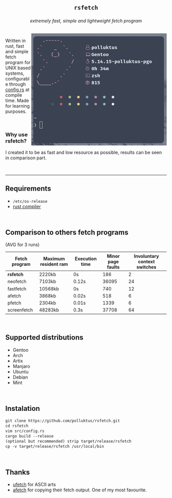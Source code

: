## <p align="center">`rsfetch`</p>

<p align="center"><i>extremely fast, simple and lightweight fetch program</i></p>
<br>

<img align="right" src="rsfetch.png"/>

<p>Written in rust, fast and simple fetch program for UNIX based systems, configurable through <a href="src/config.rs">config.rs</a> at compile time. Made for learning purposes.</p><br>

<h3>Why use rsfetch?</h3>
<p">I created it to be as fast and low resource as possible, results can be seen in comparison part.</p><br>

---

## Requirements
*  `/etc/os-release`
*   <a href="https://www.rust-lang.org/learn/get-started">rust compiler</a>

<br>

## Comparison to others fetch programs

(AVG for 3 runs)

| Fetch program           | Maximum resident ram | Execution time | Minor page faults | Involuntary context switches |
| ---------------         | ------               | -------        | -----------       | ----------                   |
| **rsfetch**             | 2220kb               | 0s             |   186             |  2                           |
| neofetch                | 7103kb               | 0.12s          |   36095           |  24                          |
| fastfetch               | 10568kb              | 0s             |   740             |  12                          |
| afetch                  | 3868kb               | 0.02s          |   518             |  6                           |
| pfetch                  | 2304kb               | 0.01s          |   1339            |  6                           |
| screenfetch             | 48283kb              | 0.3s           |   37708           |  64                          |

<br>

## Supported distributions
* Gentoo
* Arch
* Artix
* Manjaro
* Ubuntu
* Debian
* Mint

<br>

## Instalation
```
git clone https://github.com/polluktus/rsfetch.git
cd rsfetch
vim src/config.rs
cargo build --release
(optional but recommended) strip target/release/rsfetch
cp -v target/release/rsfetch /usr/local/bin
```

<br>

## Thanks
* <a href="https://github.com/jschx/ufetch">ufetch</a> for ASCII arts
* <a href="https://github.com/13-CF/afetch">afetch</a> for copying their fetch output. One of my most favourite.

